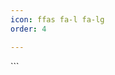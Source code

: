 ```yaml
---
icon: ffas fa-l fa-lg
order: 4

---
```

<a href="https://limevision.se" target="_blank">
  <i class="ffas fa-l fa-lg"></i>
</a>
```